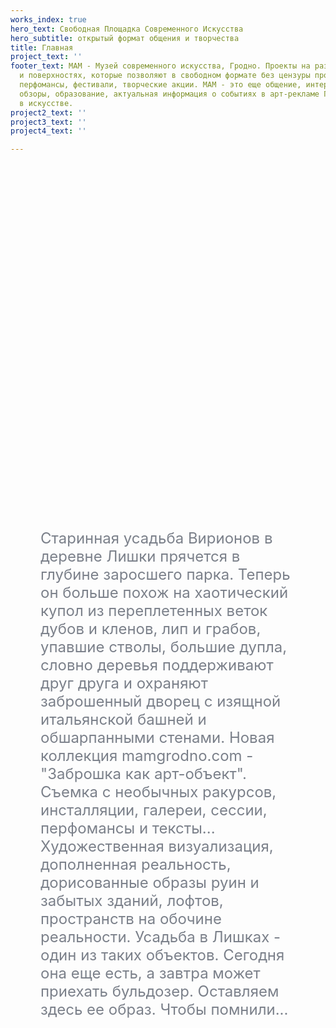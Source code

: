 ```yaml
---
works_index: true
hero_text: Свободная Площадка Современного Искусства
hero_subtitle: открытый формат общения и творчества
title: Главная
project_text: ''
footer_text: МАМ - Музей современного искусства, Гродно. Проекты на различных плоскостях
  и поверхностях, которые позволяют в свободном формате без цензуры проведения выставки,
  перфомансы, фестивали, творческие акции. МАМ - это еще общение, интервью, рецензии,
  обзоры, образование, актуальная информация о событиях в арт-рекламе Гродно, тенденциях
  в искусстве.
project2_text: ''
project3_text: ''
project4_text: ''

---
```

<Hero :text="$page.frontmatter.hero_text"/> <Hero :sub="$page.frontmatter.hero_subtitle" />

<ClientOnly> <WorksList /> </ClientOnly>

<div style="margin: 0 5vw"> <p style="font-size: clamp(1rem, 2.5vw, 1.5rem); color:#7b808a; margin: 15vh auto; text-align: start; max-width:800px">Старинная усадьба Вирионов в деревне Лишки прячется в глубине заросшего парка. Теперь он больше похож на хаотический купол из переплетенных веток дубов и кленов, лип и грабов, упавшие стволы, большие дупла, словно деревья поддерживают друг друга и охраняют заброшенный дворец с изящной итальянской башней и обшарпанными стенами. Новая коллекция mamgrodno.com - "Заброшка как арт-объект". Съемка с необычных ракурсов, инсталляции, галереи, сессии, перфомансы и тексты... Художественная визуализация, дополненная реальность, дорисованные образы руин и забытых зданий, лофтов, пространств на обочине реальности. Усадьба в Лишках - один из таких объектов. Сегодня она еще есть, а завтра может приехать бульдозер. Оставляем здесь ее образ. Чтобы помнили... </p> </div>

<ClientOnly> <ProjectList /> </ClientOnly>